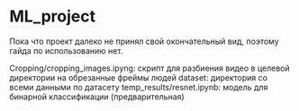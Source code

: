 # ML_project
Пока что проект далеко не принял свой окончательный вид, поэтому гайда по использованию нет.

Cropping/cropping_images.ipyng: скрипт для разбиения видео в целевой директории на обрезанные фреймы людей
dataset: директория со всеми данными по датасету
temp_results/resnet.ipynb: модель для бинарной классификации (предварительная)
